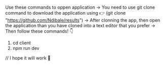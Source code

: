 Use these commands to oppen application
-> You need to use git clone command to download the application using 👉  (git clone "https://github.com/Ndibale/results")
-> After clonning the app, then open the application than you have cloned into a text editor that you prefer
-> Then follow these commands! 👇
1. cd client
2. npm run dev

// I hope it will work 👏

 






 <!-- CHALLENGES THAT I FACED AND SOLUTIONS THAT I MADE
 The problem that i face during fetching data was cors policy, but i resolved it by allowing cors origin to all, then it worked fine to me -->
